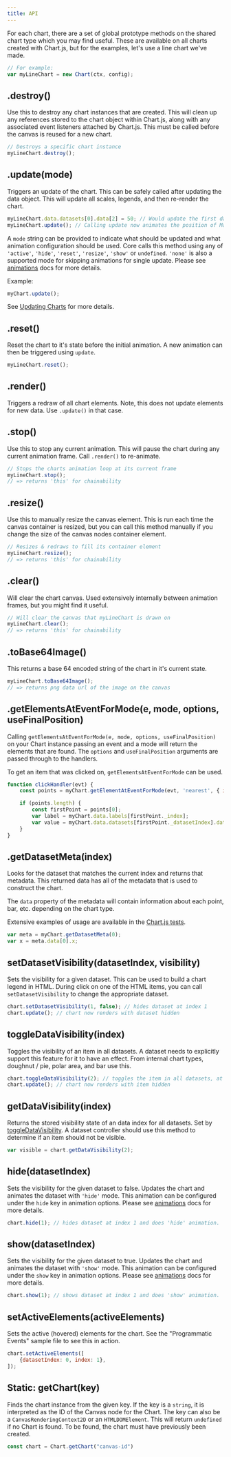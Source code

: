 ```yaml
---
title: API
---
```


For each chart, there are a set of global prototype methods on the shared chart type which you may find useful. These are available on all charts created with Chart.js, but for the examples, let's use a line chart we've made.

```javascript
// For example:
var myLineChart = new Chart(ctx, config);
```

## .destroy()

Use this to destroy any chart instances that are created. This will clean up any references stored to the chart object within Chart.js, along with any associated event listeners attached by Chart.js.
This must be called before the canvas is reused for a new chart.

```javascript
// Destroys a specific chart instance
myLineChart.destroy();
```

## .update(mode)

Triggers an update of the chart. This can be safely called after updating the data object. This will update all scales, legends, and then re-render the chart.

```javascript
myLineChart.data.datasets[0].data[2] = 50; // Would update the first dataset's value of 'March' to be 50
myLineChart.update(); // Calling update now animates the position of March from 90 to 50.
```

A `mode` string can be provided to indicate what should be updated and what animation configuration should be used. Core calls this method using any of `'active'`, `'hide'`, `'reset'`, `'resize'`, `'show'` or `undefined`. `'none'` is also a supported mode for skipping animations for single update. Please see [animations](../configuration/animations.mdx) docs for more details.

Example:

```javascript
myChart.update();
```

See [Updating Charts](updates.md) for more details.

## .reset()

Reset the chart to it's state before the initial animation. A new animation can then be triggered using `update`.

```javascript
myLineChart.reset();
```

## .render()

Triggers a redraw of all chart elements. Note, this does not update elements for new data. Use `.update()` in that case.

## .stop()

Use this to stop any current animation. This will pause the chart during any current animation frame. Call `.render()` to re-animate.

```javascript
// Stops the charts animation loop at its current frame
myLineChart.stop();
// => returns 'this' for chainability
```

## .resize()

Use this to manually resize the canvas element. This is run each time the canvas container is resized, but you can call this method manually if you change the size of the canvas nodes container element.

```javascript
// Resizes & redraws to fill its container element
myLineChart.resize();
// => returns 'this' for chainability
```

## .clear()

Will clear the chart canvas. Used extensively internally between animation frames, but you might find it useful.

```javascript
// Will clear the canvas that myLineChart is drawn on
myLineChart.clear();
// => returns 'this' for chainability
```

## .toBase64Image()

This returns a base 64 encoded string of the chart in it's current state.

```javascript
myLineChart.toBase64Image();
// => returns png data url of the image on the canvas
```

## .getElementsAtEventForMode(e, mode, options, useFinalPosition)

Calling `getElementsAtEventForMode(e, mode, options, useFinalPosition)` on your Chart instance passing an event and a mode will return the elements that are found. The `options` and `useFinalPosition` arguments are passed through to the handlers.

To get an item that was clicked on, `getElementsAtEventForMode` can be used.

```javascript
function clickHandler(evt) {
    const points = myChart.getElementAtEventForMode(evt, 'nearest', { intersect: true }, true);

    if (points.length) {
        const firstPoint = points[0];
        var label = myChart.data.labels[firstPoint._index];
        var value = myChart.data.datasets[firstPoint._datasetIndex].data[firstPoint._index];
    }
}
```

## .getDatasetMeta(index)

Looks for the dataset that matches the current index and returns that metadata. This returned data has all of the metadata that is used to construct the chart.

The `data` property of the metadata will contain information about each point, bar, etc. depending on the chart type.

Extensive examples of usage are available in the [Chart.js tests](https://github.com/chartjs/Chart.js/tree/master/test).

```javascript
var meta = myChart.getDatasetMeta(0);
var x = meta.data[0].x;
```

## setDatasetVisibility(datasetIndex, visibility)

Sets the visibility for a given dataset. This can be used to build a chart legend in HTML. During click on one of the HTML items, you can call `setDatasetVisibility` to change the appropriate dataset.

```javascript
chart.setDatasetVisibility(1, false); // hides dataset at index 1
chart.update(); // chart now renders with dataset hidden
```

## toggleDataVisibility(index)

Toggles the visibility of an item in all datasets. A dataset needs to explicitly support this feature for it to have an effect. From internal chart types, doughnut / pie, polar area, and bar use this.

```javascript
chart.toggleDataVisibility(2); // toggles the item in all datasets, at index 2
chart.update(); // chart now renders with item hidden
```

## getDataVisibility(index)

Returns the stored visibility state of an data index for all datasets. Set by [toggleDataVisibility](#toggleDataVisibility). A dataset controller should use this method to determine if an item should not be visible.

```javascript
var visible = chart.getDataVisibility(2);
```

## hide(datasetIndex)

Sets the visibility for the given dataset to false. Updates the chart and animates the dataset with `'hide'` mode. This animation can be configured under the `hide` key in animation options. Please see [animations](../configuration/animations.mdx) docs for more details.

```javascript
chart.hide(1); // hides dataset at index 1 and does 'hide' animation.
```

## show(datasetIndex)

Sets the visibility for the given dataset to true. Updates the chart and animates the dataset with `'show'` mode. This animation can be configured under the `show` key in animation options. Please see [animations](../configuration/animations.mdx) docs for more details.

```javascript
chart.show(1); // shows dataset at index 1 and does 'show' animation.
```

## setActiveElements(activeElements)

Sets the active (hovered) elements for the chart. See the "Programmatic Events" sample file to see this in action.

```javascript
chart.setActiveElements([
    {datasetIndex: 0, index: 1},
]);
```

## Static: getChart(key)

Finds the chart instance from the given key. If the key is a `string`, it is interpreted as the ID of the Canvas node for the Chart. The key can also be a `CanvasRenderingContext2D` or an `HTMLDOMElement`. This will return `undefined` if no Chart is found. To be found, the chart must have previously been created.

```javascript
const chart = Chart.getChart("canvas-id")
```
